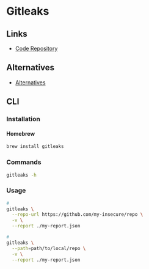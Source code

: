 # Gitleaks

<!--
https://artifacthub.io/packages/tekton-task/tekton-catalog-tasks/gitleaks
-->

## Links

- [Code Repository](https://github.com/zricethezav/gitleaks)

## Alternatives

- [Alternatives](/alternatives.md#code-secrets)

## CLI

### Installation

#### Homebrew

```sh
brew install gitleaks
```

### Commands

```sh
gitleaks -h
```

### Usage

```sh
#
gitleaks \
  --repo-url https://github.com/my-insecure/repo \
  -v \
  --report ./my-report.json

#
gitleaks \
  --path=path/to/local/repo \
  -v \
  --report ./my-report.json
```
